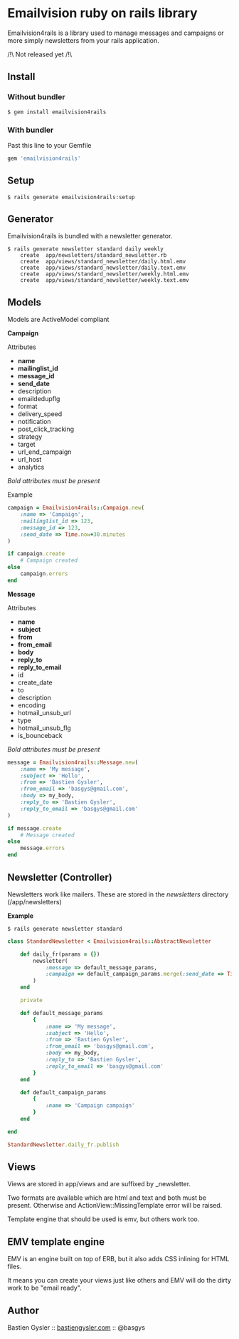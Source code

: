 Emailvision ruby on rails library
=================================

Emailvision4rails is a library used to manage messages and campaigns or more simply newsletters from your rails application.

/!\ Not released yet /!\

Install
-------

### Without bundler

```shell
$ gem install emailvision4rails
```

### With bundler

Past this line to your Gemfile

```ruby
gem 'emailvision4rails'
```

Setup
-----

```shell
$ rails generate emailvision4rails:setup
```

Generator
---------

Emailvision4rails is bundled with a newsletter generator.

```shell
$ rails generate newsletter standard daily weekly
	create  app/newsletters/standard_newsletter.rb
	create  app/views/standard_newsletter/daily.html.emv
	create  app/views/standard_newsletter/daily.text.emv
	create  app/views/standard_newsletter/weekly.html.emv
	create  app/views/standard_newsletter/weekly.text.emv
```

Models
------

Models are ActiveModel compliant

**Campaign**

Attributes

*   **name**
*   **mailinglist_id**
*   **message_id**
*   **send_date**
*   description
*   emaildedupflg 
*   format 
*   delivery_speed 
*   notification
*   post_click_tracking
*   strategy
*   target
*   url_end_campaign
*   url_host
*   analytics

*Bold attributes must be present*

Example

```ruby
campaign = Emailvision4rails::Campaign.new(
	:name => 'Campaign',
	:mailinglist_id => 123,
	:message_id => 123,
	:send_date => Time.now+30.minutes
)

if campaign.create
	# Campaign created
else
	campaign.errors
end
```

**Message**

Attributes

*   **name**
*   **subject**
*   **from**
*   **from_email**
*   **body**
*   **reply_to**
*   **reply_to_email**
*   id
*   create_date
*   to 
*   description
*   encoding
*   hotmail_unsub_url
*   type
*   hotmail_unsub_flg
*   is_bounceback

*Bold attributes must be present*

```ruby
message = Emailvision4rails::Message.new(
	:name => 'My message',
	:subject => 'Hello',
	:from => 'Bastien Gysler', 
	:from_email => 'basgys@gmail.com',
	:body => my_body,
	:reply_to => 'Bastien Gysler',
	:reply_to_email => 'basgys@gmail.com'
)

if message.create
	# Message created
else
	message.errors
end
```

Newsletter (Controller)
-----------------------

Newsletters work like mailers. These are stored in the *newsletters* directory (/app/newsletters)

**Example**

```shell
$ rails generate newsletter standard
```

```ruby
class StandardNewsletter < Emailvision4rails::AbstractNewsletter

	def daily_fr(params = {})
		newsletter(
			:message => default_message_params,
			:campaign => default_campaign_params.merge(:send_date => Time.now+1.day, :mailinglist_id => 123)
		)
	end

	private

	def default_message_params
		{
			:name => 'My message',
			:subject => 'Hello',
			:from => 'Bastien Gysler', 
			:from_email => 'basgys@gmail.com',
			:body => my_body,
			:reply_to => 'Bastien Gysler',
			:reply_to_email => 'basgys@gmail.com'
		}
	end

	def default_campaign_params
		{
			:name => 'Campaign campaign'
		}
	end

end
```

```ruby
StandardNewsletter.daily_fr.publish
```

Views
-----

Views are stored in app/views and are suffixed by _newsletter.

Two formats are available which are html and text and both must be present. Otherwise and ActionView::MissingTemplate error will be raised.

Template engine that should be used is emv, but others work too.

EMV template engine
-------------------

EMV is an engine built on top of ERB, but it also adds CSS inlining for HTML files.

It means you can create your views just like others and EMV will do the dirty work to be "email ready".

Author
------

Bastien Gysler :: [bastiengysler.com](http://www.bastiengysler.com/) :: @basgys